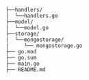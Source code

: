          ├──handlers/
          |  └──handlers.go
          ├──model/  
          |  └──model.go
          ├──storage/
          |  └──mongostorage/
          |     └── mongostorage.go
          ├── go.mod
          ├── go.sum
          ├── main.go     
          ├── README.md


